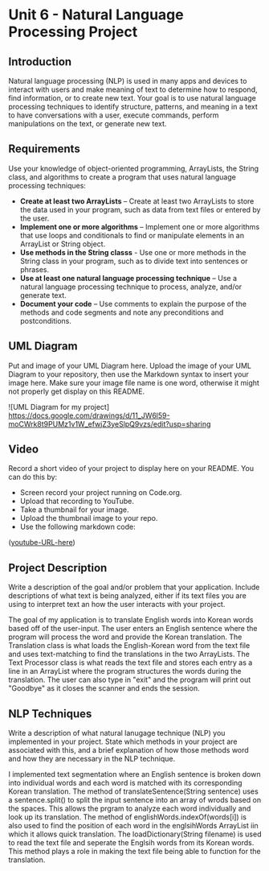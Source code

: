 # Unit 6 - Natural Language Processing Project

## Introduction

Natural language processing (NLP) is used in many apps and devices to interact with users and make meaning of text to determine how to respond, find information, or to create new text. Your goal is to use natural language processing techniques to identify structure, patterns, and meaning in a text to have conversations with a user, execute commands, perform manipulations on the text, or generate new text.

## Requirements

Use your knowledge of object-oriented programming, ArrayLists, the String class, and algorithms to create a program that uses natural language processing techniques:

- **Create at least two ArrayLists** – Create at least two ArrayLists to store the data used in your program, such as data from text files or entered by the user.
- **Implement one or more algorithms** – Implement one or more algorithms that use loops and conditionals to find or manipulate elements in an ArrayList or String object.
- **Use methods in the String classs** - Use one or more methods in the String class in your program, such as to divide text into sentences or phrases.
- **Use at least one natural language processing technique** – Use a natural language processing technique to process, analyze, and/or generate text.
- **Document your code** – Use comments to explain the purpose of the methods and code segments and note any preconditions and postconditions.

## UML Diagram

Put and image of your UML Diagram here. Upload the image of your UML Diagram to your repository, then use the Markdown syntax to insert your image here. Make sure your image file name is one word, otherwise it might not properly get display on this README.

![UML Diagram for my project]
https://docs.google.com/drawings/d/11_JW6l59-moCWrk8t9PUMz1v1W_efwjZ3yeSlpQ9vzs/edit?usp=sharing
## Video

Record a short video of your project to display here on your README. You can do this by:

- Screen record your project running on Code.org.
- Upload that recording to YouTube.
- Take a thumbnail for your image.
- Upload the thumbnail image to your repo.
- Use the following markdown code:

([youtube-URL-here](https://youtu.be/CVkbl5nUCJE ))

## Project Description

Write a description of the goal and/or problem that your application. Include descriptions of what text is being analyzed, either if its text files you are using to interpret text an how the user interacts with your project.

The goal of my application is to translate English words into Korean words based off of the user-input. The user enters an English sentence where the program will process the word and provide the Korean translation. The Translation class is what loads the English-Korean word from the text file and uses text-matching to find the translations in the two ArrayLists. The Text Processor class is what reads the text file and stores each entry as a line in an ArrayList where the program structures the words during the translation. The user can also type in "exit" and the program will print out "Goodbye" as it closes the scanner and ends the session.
## NLP Techniques

Write a description of what natural lanugage technique (NLP) you implemented in your project. State which methods in your project are associated with this, and a brief explanation of how those methods word and how they are necessary in the NLP technique. 

I implemented text segmentation where an English sentence is broken down into individual words and each word is matched with its corresponding Korean translation. The method of translateSentence(String sentence) uses a sentence.split() to split the input sentence into an array of wrods based on the spaces. This allows the prgram to analyze each word individually and look up its translation. The method of englishWords.indexOf(words[i]) is also used to find the position of each word in the englsihWords ArrayList iin which it allows quick translation. The loadDictionary(String filename) is used to read the text file and seperate the Englsih words from its Korean words. This method plays a role in making the text file being able to function for the translation.